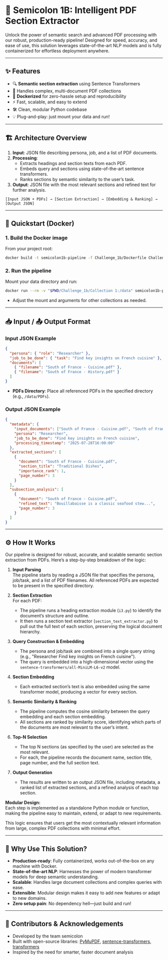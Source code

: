 # 🚀 Semicolon 1B: Intelligent PDF Section Extractor

Unlock the power of semantic search and advanced PDF processing with our robust, production-ready pipeline! Designed for speed, accuracy, and ease of use, this solution leverages state-of-the-art NLP models and is fully containerized for effortless deployment anywhere.

---

## ✨ Features

- 🔍 **Semantic section extraction** using Sentence Transformers
- 📄 Handles complex, multi-document PDF collections
- 🐳 **Dockerized** for zero-hassle setup and reproducibility
- ⚡ Fast, scalable, and easy to extend
- 🛠️ Clean, modular Python codebase
- 💡 Plug-and-play: just mount your data and run!

---

## 🏗️ Architecture Overview

1. **Input**: JSON file describing persona, job, and a list of PDF documents.
2. **Processing**:
   - Extracts headings and section texts from each PDF.
   - Embeds query and sections using state-of-the-art sentence transformers.
   - Ranks sections by semantic similarity to the user’s task.
3. **Output**: JSON file with the most relevant sections and refined text for further analysis.

```
[Input JSON + PDFs] → [Section Extraction] → [Embedding & Ranking] → [Output JSON]
```

---

## 🚀 Quickstart (Docker)

### 1. Build the Docker image

From your project root:
```sh
docker build -t semicolon1b-pipeline -f Challenge_1b/Dockerfile Challenge_1b
```

### 2. Run the pipeline

Mount your data directory and run:
```sh
docker run --rm -v "$PWD/Challenge_1b/Collection 1:/data" semicolon1b-pipeline "/data/challenge1b_input.json" "/data/PDFs" "/data/pipeline_output.json" 5
```
- Adjust the mount and arguments for other collections as needed.

---

## 📥 Input / 📤 Output Format

### Input JSON Example

```json
{
  "persona": { "role": "Researcher" },
  "job_to_be_done": { "task": "Find key insights on French cuisine" },
  "documents": [
    { "filename": "South of France - Cuisine.pdf" },
    { "filename": "South of France - History.pdf" }
  ]
}
```

- **PDFs Directory**: Place all referenced PDFs in the specified directory (e.g., `/data/PDFs`).

### Output JSON Example

```json
{
  "metadata": {
    "input_documents": ["South of France - Cuisine.pdf", "South of France - History.pdf"],
    "persona": "Researcher",
    "job_to_be_done": "Find key insights on French cuisine",
    "processing_timestamp": "2025-07-28T16:00:00"
  },
  "extracted_sections": [
    {
      "document": "South of France - Cuisine.pdf",
      "section_title": "Traditional Dishes",
      "importance_rank": 1,
      "page_number": 3
    }
  ],
  "subsection_analysis": [
    {
      "document": "South of France - Cuisine.pdf",
      "refined_text": "Bouillabaisse is a classic seafood stew...",
      "page_number": 3
    }
  ]
}
```

---

## ⚙️ How It Works

Our pipeline is designed for robust, accurate, and scalable semantic section extraction from PDFs. Here’s a step-by-step breakdown of the logic:

1. **Input Parsing**  
   The pipeline starts by reading a JSON file that specifies the persona, job/task, and a list of PDF filenames. All referenced PDFs are expected to be present in the specified directory.

2. **Section Extraction**  
   For each PDF:
   - The pipeline runs a heading extraction module (`i3.py`) to identify the document’s structure and outline.
   - It then runs a section text extractor (`section_text_extractor.py`) to pull out the full text of each section, preserving the logical document hierarchy.

3. **Query Construction & Embedding**  
   - The persona and job/task are combined into a single query string (e.g., "Researcher Find key insights on French cuisine").
   - The query is embedded into a high-dimensional vector using the `sentence-transformers/all-MiniLM-L6-v2` model.

4. **Section Embedding**  
   - Each extracted section’s text is also embedded using the same transformer model, producing a vector for every section.

5. **Semantic Similarity & Ranking**  
   - The pipeline computes the cosine similarity between the query embedding and each section embedding.
   - All sections are ranked by similarity score, identifying which parts of the documents are most relevant to the user’s intent.

6. **Top-N Selection**  
   - The top N sections (as specified by the user) are selected as the most relevant.
   - For each, the pipeline records the document name, section title, page number, and the full section text.

7. **Output Generation**  
   - The results are written to an output JSON file, including metadata, a ranked list of extracted sections, and a refined analysis of each top section.

**Modular Design:**  
Each step is implemented as a standalone Python module or function, making the pipeline easy to maintain, extend, or adapt to new requirements.

This logic ensures that users get the most contextually relevant information from large, complex PDF collections with minimal effort.

---

## 💪 Why Use This Solution?

- **Production-ready**: Fully containerized, works out-of-the-box on any machine with Docker.
- **State-of-the-art NLP**: Harnesses the power of modern transformer models for deep semantic understanding.
- **Scalable**: Handles large document collections and complex queries with ease.
- **Extensible**: Modular design makes it easy to add new features or adapt to new domains.
- **Zero setup pain**: No dependency hell—just build and run!

---

## 👥 Contributors & Acknowledgements

- Developed by the team semicolon
- Built with open-source libraries: [PyMuPDF](https://pymupdf.readthedocs.io/), [sentence-transformers](https://www.sbert.net/), [transformers](https://huggingface.co/transformers/)
- Inspired by the need for smarter, faster document analysis
